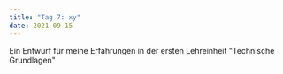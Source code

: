 ```yaml
---
title: "Tag 7: xy"
date: 2021-09-15
---
```


Ein Entwurf für meine Erfahrungen in der ersten Lehreinheit "Technische Grundlagen"
